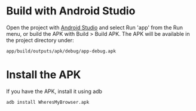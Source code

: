 # Build with Android Studio

Open the project with [Android Studio](https://developer.android.com/studio/index.html) and 
select Run 'app' from the Run menu, or build the APK with Build > Build APK.
The APK will be available in the project directory under:

```
app/build/outputs/apk/debug/app-debug.apk
```

# Install the APK

If you have the APK, install it using adb

```
adb install WheresMyBrowser.apk
```

